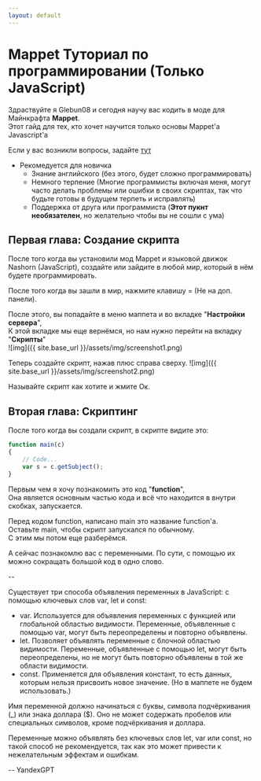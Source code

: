 ```yaml
---
layout: default
---
```


# Mappet Туториал по программировании (Только JavaScript) 

Здраствуйте я Glebun08 и cегодня научу вас кодить в моде для Майнкрафта **Mappet**.  
Этот гайд для тех, кто хочет научится только основы Mappet'а Javascript'а

Если у вас возникли вопросы, задайте [тут](https://t.me/Glebun08)

* Рекомедуется для новичка
    - Знание английского (без этого, будет сложно программировать)
    - Немного терпение (Многие программисты включая меня, могут часто делать проблемы или ошибки в своих скриптах, так что будьте готовы в будущем терпеть и исправлять)
    - Поддержка от друга или программиста (**Этот пукнт необязателен**, но желательно чтобы вы не сошли с ума)

## Первая глава: Создание скрипта

После того когда вы установили мод Mappet и языковой движок Nashorn (JavaScript), создайте или зайдите в любой мир, который в нём будете программировать.

После того когда вы зашли в мир, нажмите клавишу = (Не на доп. панели).

После  этого, вы попадайте в меню маппета и во вкладке "**Настройки сервера**",  
К этой вкладке мы еще вернёмся, но нам нужно перейти на вкладку "**Скрипты**"  
![img]({{ site.base_url }}/assets/img/screenshot1.png)

Теперь создайте скрипт, нажав плюс справа сверху.
![img]({{ site.base_url }}/assets/img/screenshot2.png)

Называйте скрипт как хотите и жмите Ок.  

## Вторая глава: Скриптинг

После того когда вы создали скрипт, в скрипте видите это:
```js
function main(c)
{
    // Code...
    var s = c.getSubject();
}
```

Первым чем я хочу познакомить это код "**function**",  
Она является основным частью кода и всё что находится в внутри скобках, запускается.

Перед кодом function, написано main это название function'а.  
Оставьте main, чтобы скрипт запускался по обычному.  
С этим мы потом еще разберёмся.

А сейчас познакомлю вас с переменными.
По сути, с помощью их можно сокращать большой код в одно слово.

--

Существует три способа объявления переменных в JavaScript: с помощью ключевых слов var, let и const:

- var. Используется для объявления переменных с функцией или глобальной областью видимости. Переменные, объявленные с помощью var, могут быть переопределены и повторно объявлены.
- let. Позволяет объявлять переменные с блочной областью видимости. Переменные, объявленные с помощью let, могут быть переопределены, но не могут быть повторно объявлены в той же области видимости.
- const. Применяется для объявления констант, то есть данных, которым нельзя присвоить новое значение. (Но в маппете не будем использовать.)

Имя переменной должно начинаться с буквы, символа подчёркивания (_) или знака доллара ($). Оно не может содержать пробелов или специальных символов, кроме подчёркивания и доллара.

Переменные можно объявлять без ключевых слов let, var или const, но такой способ не рекомендуется, так как это может привести к нежелательным эффектам и ошибкам.

-- YandexGPT

